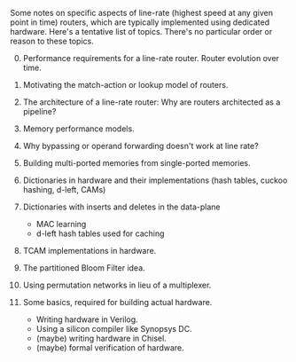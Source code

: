 Some notes on specific aspects of line-rate (highest speed at any given point
in time) routers, which are typically implemented using dedicated hardware.
Here's a tentative list of topics.  There's no particular order or reason to
these topics.

0. Performance requirements for a line-rate router.
   Router evolution over time.

1. Motivating the match-action or lookup model of routers.

2. The architecture of a line-rate router: Why are routers architected as a pipeline?

3. Memory performance models.

4. Why bypassing or operand forwarding doesn't work at line rate?

5. Building multi-ported memories from single-ported memories.

6. Dictionaries in hardware and their implementations (hash tables, cuckoo hashing, d-left, CAMs)

7. Dictionaries with inserts and deletes in the data-plane
   * MAC learning
   * d-left hash tables used for caching

7. TCAM implementations in hardware.

8. The partitioned Bloom Filter idea.

9. Using permutation networks in lieu of a multiplexer.

10. Some basics, required for building actual hardware.
    * Writing hardware in Verilog.
    * Using a silicon compiler like Synopsys DC.
    * (maybe) writing hardware in Chisel.
    * (maybe) formal verification of hardware.
